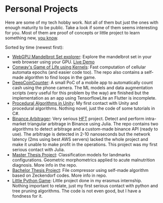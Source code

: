 # Personal Projects

Here are some of my tech hobby work. Not all of them but just the ones with enough maturity to be public. Take a look if some of them seems interesting for you. Most of them are proof of concepts or little project to learn something new, [you know](https://en.wikipedia.org/wiki/Learning-by-doing_(economics)).

Sorted by time (newest first):

 - [WebGPU Mandelbrot Set explorer](https://github.com/RicardoHS/wgpu_mandelbrot): Explore the mandelbrot set in your web browser using your GPU. [Live Demo](./content/demos/wgpu_mandelbrot.html)
 - [Conway's Game of Life using Kernels](https://github.com/RicardoHS/conway_game): Fast computation of cellular automata epochs (and easier code too). The repo also contains a self-made algorithm to find loops in the game.
 - [DeepCoinCounter](https://github.com/RicardoHS/DeepCoinCounter): A small PoC of a mobile app to automatically count cash using the phone camera. The ML models and data augmentation scripts (very useful for this problem by the way) are finished but the implementation as an app using TensorflowLite an Flutter is incomplete.
 - [Procedural Algorithms in Unity](https://github.com/RicardoHS/unity_procedural_caves): My first contact with Unity and procedural algorithms. Nothing novel, just the code of some tutorials in C#.
 - [Binance Arbitrager](https://github.com/RicardoHS/binance-argitrager): Very serious [HFT](https://en.wikipedia.org/wiki/High-frequency_trading) project. Detect and perform intra-market triangular arbitrage in Binance using Julia. The repo contains two algorithms to detect arbitrage and a custom-made binance API (ready to use). The arbitrage is detected in 2-10 nanoseconds but the network latency (2ms using best AWS servers) lacked the whole project and make it unable to make profit in the operations. This project was my first serious contact with Julia.
 - [Master Thesis Project](https://github.com/RicardoHS/geomorph_malnutrition_classification_models): Classification models for landmarks configurations. Geometric morphometrics applied to acute malnutrition diagnosis. More info in the repo.
 - [Bachelor Thesis Project](https://github.com/RicardoHS/zeckendorf-codes): File compressor using self-made algorithm based on Zeckendorf codes. More info in repo.
 - [Little Python Game](https://github.com/RicardoHS/pythonTaraGame): Little project done in my erasmus internship. Nothing important to relate, just my first serious contact with python and tree pruning algorithms. The code is not even good, but I have a fondness for it.